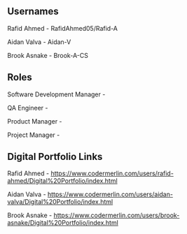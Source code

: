## Usernames
Rafid Ahmed - RafidAhmed05/Rafid-A

Aidan Valva - Aidan-V

Brook Asnake - Brook-A-CS

## Roles

Software Development Manager - 

QA Engineer - 

Product Manager -

Project Manager - 

## Digital Portfolio Links

Rafid Ahmed - https://www.codermerlin.com/users/rafid-ahmed/Digital%20Portfolio/index.html

Aidan Valva - https://www.codermerlin.com/users/aidan-valva/Digital%20Portfolio/index.html

Brook Asnake - https://www.codermerlin.com/users/brook-asnake/Digital%20Portfolio/index.html
